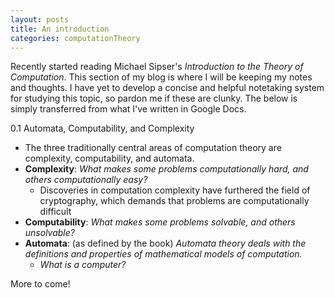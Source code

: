 ```yaml
---
layout: posts
title: An introduction
categories: computationTheory
---
```

Recently started reading Michael Sipser's <i>Introduction to the Theory of Computation</i>. This section of my blog is where I will be keeping my notes and thoughts. I have yet to develop a concise and helpful notetaking system for studying this topic, so pardon me if these are clunky. The below is simply transferred from what I've written in Google Docs.

0.1 Automata, Computability, and Complexity
* The three traditionally central areas of computation theory are complexity, computability, and automata.
* <b>Complexity</b>: <i>What makes some problems computationally hard, and others computationally easy?</i>
    * Discoveries in computation complexity have furthered the field of cryptography, which demands that problems are computationally difficult
* <b>Computability</b>: <i>What makes some problems solvable, and others unsolvable?</i>
* <b>Automata</b>: (as defined by the book) <i>Automata theory deals with the definitions and properties of mathematical models of computation.</i>
    * <i>What is a computer?</i>

More to come!